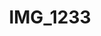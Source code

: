 ---
title: IMG_1233
layout: image
categories: [valokuvat]
box-image: valokuvat/IMG_1233-kuutio.jpg
image: valokuvat/IMG_1233.jpg
hide_title_on_box: true
---